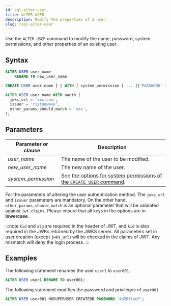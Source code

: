 ```yaml
---
id: sql-alter-user
title: ALTER USER
description: Modify the properties of a user.
slug: /sql-alter-user
---
```

<head>
  <link rel="canonical" href="https://docs.risingwave.com/docs/current/sql-alter-user/" />
</head>

Use the `ALTER USER` command to modify the name, password, system permissions, and other properties of an existing user.

## Syntax

```sql title="Alter user name"
ALTER USER user_name 
    RENAME TO new_user_name
```

```sql title="Alter user properties"
CREATE USER user_name [ [ WITH ] system_permission [ ... ]['PASSWORD' { password | NULL }] ];
```

```sql title="Alter user authentication method"
ALTER USER user_name WITH oauth (
  jwks_url = 'xxx.com',  
  issuer = 'risingwave',
  other_params_should_match = 'xxx', 
);
```

## Parameters

| Parameter or clause | Description           |
| ------------------- | --------------------- |
| *user_name* | The name of the user to be modified. |
| *new_user_name* | The new name of the user. |
| *system_permission* | See [the options for system permissions of the `CREATE USER` command](/sql/commands/sql-create-user.md#system-permissions).|

For the parameters of altering the user authentication method. The `jwks_url` and `issuer` parameters are mandatory. On the other hand, `other_params_should_match` is an optional parameter that will be validated against `jwt.claims`. Please ensure that all keys in the options are in **lowercase**.

:::note
`kid` and `alg` are required in the header of JWT, and `kid` is also required in the JWKs returned by the JWKS server. All parameters set in user creation (except `jwks_url`) will be checked in the claims of JWT. Any mismatch will deny the login process.
:::


## Examples

The following statement renames the user `user1` to `user001`.

```sql
ALTER USER user1 RENAME TO user001;
```

The following statement modifies the password and privileges of `user001`.

```sql
ALTER USER user001 NOSUPERUSER CREATEDB PASSWORD '4d2Df1ee5';
```
